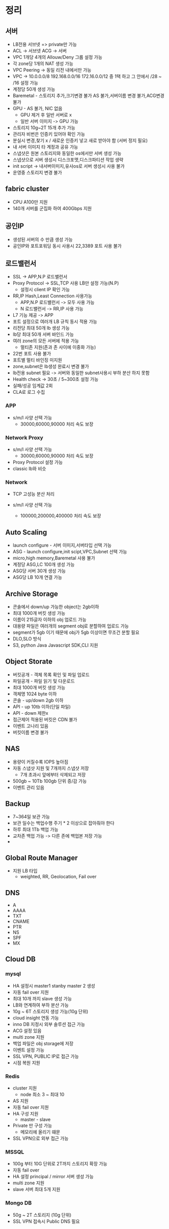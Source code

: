 # 정리

## 서버

- LB전용 서브넷 => private만 가능
- ACL -> 서브넷 ACG -> 서버
- VPC 1개당 4개의 Allouw/Deny 그룹 설정 가능
- 각 zone당 1개의 NAT 생성 가능
- VPC Peering -> 동일 리전 내에서만 가능
- VPC -> 10.0.0.0/8 192.168.0.0/16 172.16.0.0/12 중 1택 하고 그 안에서 /28 ~ /16 설정 가능
- 계정당 50개 생성 가능
- Baremetal - 스토리지 추가,크기변경 불가 AS 불가,서버이름 변경 불가,ACG변경 불가
- GPU - AS 불가, NIC 없음
  - GPU 제거 후 일반 서버로 x
  - 일반 서버 이미지 -> GPU 가능
- 스토리지 10g~2T 15개 추가 가능
- 관리자 비번은 인증키 있어야 확인 가능
- 분실시 변경,찾기 x / 새로운 인증키 넣고 새로 받아야 함 (서버 정지 필요)
- 내 서버 이미지 타 계정과 공유 가능
- 스냅샷은 원본 스토리지와 동일한 os에서만 서버 생성 가능
- 스냅샷으로 서버 생성시 디스크포맷,디스크파티션 작업 생략
- init script -> 내서버이미지,유사os로 서버 생성시 사용 불가
- 운영중 스토리지 변경 불가

## fabric cluster

- CPU A100만 지원
- 140개 서버를 군집화 하여 400Gbps 지원

## 공인IP

- 생성된 서버의 수 만큼 생성 가능
- 공인IP와 포트포워딩 동시 사용시 22,3389 포트 사용 불가

## 로드밸런서

- SSL -> APP,N.P 로드밸런서
- Proxy Protocol -> SSL,TCP 사용 LB만 설정 가능(N.P)
  - 설정시 client IP 확인 가능
- RR,IP Hash,Least Connection 사용가능
  - APP,N.P 로드밸런서 -> 모두 사용 가능
  - N 로드밸런서 -> RR,IP 사용 가능
- L7 기능 제공 -> APP
- 포트 설정으로 여러개 LB 규칙 동시 적용 가능
- 리전당 최대 50개 lb 생성 가능
- lb당 최대 50개 서버 바인드 가능
- 여러 zone의 모든 서버에 적용 가능
  - 멀티존 지원(존과 존 사이에 이중화 가능)
- 22번 포트 사용 불가
- 포트별 멀티 바인징 미지원
- zone,subnet은 lb생성 완료시 변경 불가
- lb전용 subnet 필요 -> 서버와 동일한 subnet사용시 부하 분산 하지 못함
- Health check -> 30초 / 5~300초 설정 가능
- 실패/성공 임계값 2회
- CLA로 로그 수집

### APP

- s/m/l 사양 선택 가능
  - 30000,60000,90000 처리 속도 보장

### Network Proxy

- s/m/l 사양 선택 가능
  - 30000,60000,90000 처리 속도 보장
- Proxy Protocol 설정 가능
- classic lb와 비슷

### Network 

- TCP 고성능 분산 처리

- s/m/l 사양 선택 가능
  - 100000,200000,400000 처리 속도 보장

## Auto Scaling

- launch configure - 서버 이미지,서버타입 선택 가능
- ASG - launch configure,init scipt,VPC,Subnet 선택 가능
- micro,high memory,Baremetal 사용 불가
- 계정당 ASG,LC 100개 생성 가능
- ASG당 서버 30개 생성 가능
- ASG당 LB 10개 연결 가능

## Archive Storage

- 콘솔에서 down/up 가능한 object는 2gb이하
- 최대 1000개 버킷 생성 가능
- 이름이 215글자 이하의 obj 업로드 가능
- 대용량 파일은 여러개의 segment obj로 분할하여 업로드 가능
- segment가 5gb 이기 때문에 obj가 5gb 이상이면 무조건 분할 필요
- DLO,SLO 방식
- S3, python Java Javascript SDK,CLI 지원

## Object Storate

- 버킷공개 - 객체 목록 확인 및 파일 업로드
- 파일공개 - 파일 읽기 및 다운로드
- 최대 1000개 버킷 생성 가능
- 객체명 1024 byte 이하
- 콘솔 - up/down 2gb 이하
- API - up 10tb 이하(단일 파일)
- API - down 제한x
- 접근제어 적용된 버킷은 CDN 불가
- 이벤트 고나리 있음
- 버킷이름 변경 불가

## NAS

- 용량이 커질수록 IOPS 높아짐
- 자동 스냅샷 지원 및 7개까지 스냅샷 저장
  - 7개 초과시 앞에부터 삭제되고 저장
- 500gb ~ 10Tb 100gb 단위 증/감 가능
- 이벤트 관리 있음

## Backup

- 7~364일 보관 가능
- 보관 일수는 백업수행 주기 * 2  이상으로 잡아줘야 한다
- 하루 최대 1Tb 백업 가능
- 교차존 백업 가능 -> 다른 존에 백업본 저장 가능
- 

## Global Route Manager

- 지원 LB 타입
  - weighted, RR, Geolocation, Fail over

## DNS

- A
- AAAA
- TXT
- CNAME
- PTR
- NS
- SPF
- MX

## Cloud DB

### mysql 

- HA 설정시 master1 stanby master 2 생성
- 자동 fail over 지원
- 최대 10개 까지 slave 생성 가능
- LB와 연계하여 부하 분산 가능
- 10g ~ 6T 스토리지 생성 가능(10g 단위)
- cloud insight 연동 가능
- inno DB 지정시 외부 솔루션 접근 가능
- ACG 설정 있음
- multi zone 지원
- 백업 파일은 obj storage에 저장
- 이벤트 설정 가능
- SSL VPN, PUBLIC IP로 접근 가능
- 시점 복원 지원

### Redis

- cluster 지원 
  - node 최소 3 ~ 최대 10
- AS 지원
- 자동 fail over 지원
- HA 구성 지원 
  - master - slave
- Private 만 구성 가능
  - 메모리에 올리기 떄문
- SSL VPN으로 외부 접근 가능

### MSSQL

- 100g 부터 10G 단위로 2T까지 스토리지 확장 가능
- 자동 fail over
- HA 설정 principal  /  mirror 서버 생성 가능
- multi zone 지원
- slave 서버 최대 5개 지원

### Mongo DB

- 50g ~ 2T 스토리지 (10g 단위)
- SSL VPN 접속시 Public DNS 필요